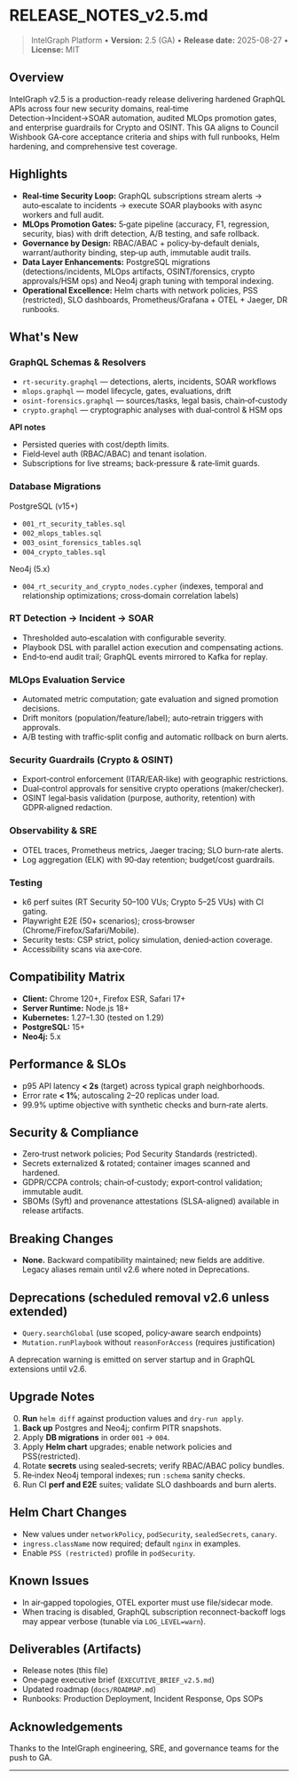 # RELEASE_NOTES_v2.5.md

> IntelGraph Platform • **Version:** 2.5 (GA) • **Release date:** 2025-08-27 • **License:** MIT

## Overview

IntelGraph v2.5 is a production-ready release delivering hardened GraphQL APIs across four new security domains, real‑time Detection→Incident→SOAR automation, audited MLOps promotion gates, and enterprise guardrails for Crypto and OSINT. This GA aligns to Council Wishbook GA‑core acceptance criteria and ships with full runbooks, Helm hardening, and comprehensive test coverage.

## Highlights

* **Real‑time Security Loop:** GraphQL subscriptions stream alerts → auto‑escalate to incidents → execute SOAR playbooks with async workers and full audit.
* **MLOps Promotion Gates:** 5‑gate pipeline (accuracy, F1, regression, security, bias) with drift detection, A/B testing, and safe rollback.
* **Governance by Design:** RBAC/ABAC + policy‑by‑default denials, warrant/authority binding, step‑up auth, immutable audit trails.
* **Data Layer Enhancements:** PostgreSQL migrations (detections/incidents, MLOps artifacts, OSINT/forensics, crypto approvals/HSM ops) and Neo4j graph tuning with temporal indexing.
* **Operational Excellence:** Helm charts with network policies, PSS (restricted), SLO dashboards, Prometheus/Grafana + OTEL + Jaeger, DR runbooks.

## What's New

### GraphQL Schemas & Resolvers

* `rt-security.graphql` — detections, alerts, incidents, SOAR workflows
* `mlops.graphql` — model lifecycle, gates, evaluations, drift
* `osint-forensics.graphql` — sources/tasks, legal basis, chain‑of‑custody
* `crypto.graphql` — cryptographic analyses with dual‑control & HSM ops

**API notes**

* Persisted queries with cost/depth limits.
* Field‑level auth (RBAC/ABAC) and tenant isolation.
* Subscriptions for live streams; back‑pressure & rate‑limit guards.

### Database Migrations

PostgreSQL (v15+)

* `001_rt_security_tables.sql`
* `002_mlops_tables.sql`
* `003_osint_forensics_tables.sql`
* `004_crypto_tables.sql`

Neo4j (5.x)

* `004_rt_security_and_crypto_nodes.cypher` (indexes, temporal and relationship optimizations; cross‑domain correlation labels)

### RT Detection → Incident → SOAR

* Thresholded auto‑escalation with configurable severity.
* Playbook DSL with parallel action execution and compensating actions.
* End‑to‑end audit trail; GraphQL events mirrored to Kafka for replay.

### MLOps Evaluation Service

* Automated metric computation; gate evaluation and signed promotion decisions.
* Drift monitors (population/feature/label); auto‑retrain triggers with approvals.
* A/B testing with traffic‑split config and automatic rollback on burn alerts.

### Security Guardrails (Crypto & OSINT)

* Export‑control enforcement (ITAR/EAR‑like) with geographic restrictions.
* Dual‑control approvals for sensitive crypto operations (maker/checker).
* OSINT legal‑basis validation (purpose, authority, retention) with GDPR‑aligned redaction.

### Observability & SRE

* OTEL traces, Prometheus metrics, Jaeger tracing; SLO burn‑rate alerts.
* Log aggregation (ELK) with 90‑day retention; budget/cost guardrails.

### Testing

* k6 perf suites (RT Security 50–100 VUs; Crypto 5–25 VUs) with CI gating.
* Playwright E2E (50+ scenarios); cross‑browser (Chrome/Firefox/Safari/Mobile).
* Security tests: CSP strict, policy simulation, denied‑action coverage.
* Accessibility scans via axe‑core.

## Compatibility Matrix

* **Client:** Chrome 120+, Firefox ESR, Safari 17+
* **Server Runtime:** Node.js 18+
* **Kubernetes:** 1.27–1.30 (tested on 1.29)
* **PostgreSQL:** 15+
* **Neo4j:** 5.x

## Performance & SLOs

* p95 API latency **< 2s** (target) across typical graph neighborhoods.
* Error rate **< 1%**; autoscaling 2–20 replicas under load.
* 99.9% uptime objective with synthetic checks and burn‑rate alerts.

## Security & Compliance

* Zero‑trust network policies; Pod Security Standards (restricted).
* Secrets externalized & rotated; container images scanned and hardened.
* GDPR/CCPA controls; chain‑of‑custody; export‑control validation; immutable audit.
* SBOMs (Syft) and provenance attestations (SLSA-aligned) available in release artifacts.

## Breaking Changes

* **None.** Backward compatibility maintained; new fields are additive. Legacy aliases remain until v2.6 where noted in Deprecations.

## Deprecations (scheduled removal v2.6 unless extended)

* `Query.searchGlobal` (use scoped, policy‑aware search endpoints)
* `Mutation.runPlaybook` without `reasonForAccess` (requires justification)

A deprecation warning is emitted on server startup and in GraphQL extensions until v2.6.

## Upgrade Notes

0. **Run** `helm diff` against production values and `dry-run apply`.
1. **Back up** Postgres and Neo4j; confirm PITR snapshots.
2. Apply **DB migrations** in order `001` → `004`.
3. Apply **Helm chart** upgrades; enable network policies and PSS(restricted).
4. Rotate **secrets** using sealed‑secrets; verify RBAC/ABAC policy bundles.
5. Re‑index Neo4j temporal indexes; run `:schema` sanity checks.
6. Run CI **perf and E2E** suites; validate SLO dashboards and burn alerts.

## Helm Chart Changes

* New values under `networkPolicy`, `podSecurity`, `sealedSecrets`, `canary`.
* `ingress.className` now required; default `nginx` in examples.
* Enable `PSS (restricted)` profile in `podSecurity`.

## Known Issues

* In air‑gapped topologies, OTEL exporter must use file/sidecar mode.
* When tracing is disabled, GraphQL subscription reconnect-backoff logs may appear verbose (tunable via `LOG_LEVEL=warn`).

## Deliverables (Artifacts)

* Release notes (this file)
* One‑page executive brief (`EXECUTIVE_BRIEF_v2.5.md`)
* Updated roadmap (`docs/ROADMAP.md`)
* Runbooks: Production Deployment, Incident Response, Ops SOPs

## Acknowledgements

Thanks to the IntelGraph engineering, SRE, and governance teams for the push to GA.

---